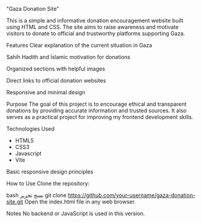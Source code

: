 "Gaza Donation Site"

  This is a simple and informative donation encouragement 
  website built using HTML and CSS. The site aims to raise awareness 
  and motivate visitors to donate to official and trustworthy platforms supporting Gaza.

Features
Clear explanation of the current situation in Gaza

Sahih Hadith and Islamic motivation for donations

Organized sections with helpful images

Direct links to official donation websites

Responsive and minimal design

Purpose
The goal of this project is to encourage ethical and transparent donations by providing accurate information and trusted sources. It also serves as a practical project for improving my frontend development skills.

Technologies Used
- HTML5
- CSS3
- Javascript
- Vite 

Basic responsive design principles

How to Use
Clone the repository:

bash
نسخ
تحرير
git clone https://github.com/your-username/gaza-donation-site.git
Open the index.html file in any web browser.

Notes
No backend or JavaScript is used in this version.

